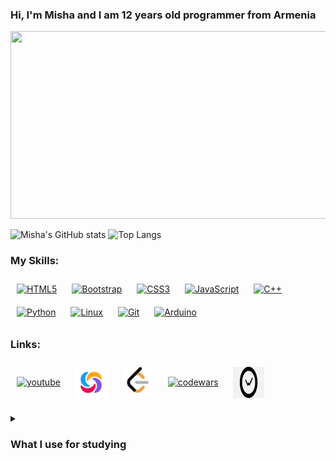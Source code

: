 ### Hi, I'm Misha and I am 12 years old programmer from Armenia

<img src="https://media.giphy.com/media/v1.Y2lkPTc5MGI3NjExNHIwZWFzd2h3OWJjcjQ0ZGR6d3lndXYzNXRmbzU1dDRvZjE1NjF6bCZlcD12MV9pbnRlcm5hbF9naWZfYnlfaWQmY3Q9Zw/3oKIPnAiaMCws8nOsE/giphy.gif" width="600" height="300"/>

![Misha's GitHub stats](https://github-readme-stats.vercel.app/api?username=CodeRyzen&theme=dark&show_icons=true)
![Top Langs](https://github-readme-stats.vercel.app/api/top-langs/?username=CodeRyzen&theme=dark&layout=compact)

### My Skills:
<div align="left">  
<a href="https://en.wikipedia.org/wiki/HTML5" target="_blank"><img style="margin: 10px" src="https://profilinator.rishav.dev/skills-assets/html5-original-wordmark.svg" alt="HTML5" height="50" title="HTML5" /></a>  
<a href="https://getbootstrap.com/docs/3.4/javascript/" target="_blank"><img style="margin: 10px" src="https://profilinator.rishav.dev/skills-assets/bootstrap-plain.svg" alt="Bootstrap" height="50" title="Bootstrap" /></a>  
<a href="https://www.w3schools.com/css/" target="_blank"><img style="margin: 10px" src="https://profilinator.rishav.dev/skills-assets/css3-original-wordmark.svg" alt="CSS3" height="50" /></a>  
<a href="https://www.javascript.com/" target="_blank"><img style="margin: 10px" src="https://profilinator.rishav.dev/skills-assets/javascript-original.svg" alt="JavaScript" height="50" /></a>  
<a href="https://www.cplusplus.com/" target="_blank"><img style="margin: 10px" src="https://profilinator.rishav.dev/skills-assets/cplusplus-original.svg" alt="C++" height="50" /></a>  
<a href="https://www.python.org/" target="_blank"><img style="margin: 10px" src="https://profilinator.rishav.dev/skills-assets/python-original.svg" alt="Python" height="50" /></a>  
<a href="https://www.linux.org/" target="_blank"><img style="margin: 10px" src="https://profilinator.rishav.dev/skills-assets/linux-original.svg" alt="Linux" height="50" /></a>  
<a href="https://github.com/" target="_blank"><img style="margin: 10px" src="https://profilinator.rishav.dev/skills-assets/git-scm-icon.svg" alt="Git" height="50" /></a>  
<a href="https://www.arduino.cc/" target="_blank"><img style="margin: 10px" src="https://profilinator.rishav.dev/skills-assets/arduino.png" alt="Arduino" height="50" /></a>  
</div>

### Links:
<p align="left">
  <!-- <a href="your link" target="blank"><img align="center" src="https://cdn.jsdelivr.net/npm/simple-icons@3.0.1/icons/twitter.svg" alt="" height="30" width="40" /></a>
  <a href="your link" target="blank"><img align="center" src="https://cdn.jsdelivr.net/npm/simple-icons@3.0.1/icons/linkedin.svg" alt="" height="30" width="40" /></a>
  <a href="your link" target="blank"><img align="center" src="https://cdn.jsdelivr.net/npm/simple-icons@3.0.1/icons/instagram.svg" alt="" height="30" width="40" /></a> -->
  <a href="https://www.youtube.com/channel/UCUyjayOjkNaAYQXJJsPgZGA"><img style="margin: 10px" align="center" title="YouTube" src="https://cdn.jsdelivr.net/npm/simple-icons@3.0.1/icons/youtube.svg" alt="youtube" height="50" width="50"></a>
  <a href="https://www.sololearn.com/en/profile/18878907"><img style="margin: 10px" align="center" title="Sololearn" src="pngs/sololearn.webp" alt="sololearn" height="50" width="50"></a>
  <a href="https://leetcode.com/CodeRyzen/"><img align="center" style="margin: 10px" src="pngs/leetcode.png" alt="leetcode" height="50" width="50"></a>
  <a href="https://www.codewars.com/users/CodeRyzen"><img align="center" style="margin: 10px" src="https://www.svgrepo.com/show/305890/codewars.svg" alt="codewars" height="50" width="50"></a>
  <a href="https://wakatime.com/@CodeRyzen"><img align="center" style="margin: 10px" src="pngs/wakatime" alt="wakatime" height="50" width="50"></a>
</p>

<details>
  <summary>
    <h3>What I use for studying</h3>
  </summary>
  <details>
  <summary>
    <h4> Web Development: </h4>
  </summary>
  <a href="https://www.sololearn.com/en/learn/courses/web-development"> Web Development (SL) </a><br><br>
  <details>
  <summary> Front-end </summary>
  <a href="https://www.sololearn.com/en/learn/courses/angular-developer"> Front-end for Beginners </a><br>
  <h6> HTML: </h6>
    <a href="https://my-learning.w3schools.com/tutorial/html"> Learn HTML (W3S) </a><br>
    <!--<a href="https://www.youtube.com/playlist?list=PLDyJYA6aTY1nlkG0gBj96XDmDSC4Fy1TO"> Изучение HTML5 для новичков с нуля! </a><br>
    <a href="https://www.youtube.com/watch?v=5pBcKKiZSGE"> Учим HTML за 1 час! #От Профессионала </a><br>
    <a href="https://www.youtube.com/watch?v=bWNmJqgri4Q"> Учим HTML за 1 час! #От Профессионала | HD Remake </a><br>
    <a href="https://www.youtube.com/watch?v=4jYYHaTwWvY&list=PLD5U-C5KK50UPr4dMcaFxotL_H_uIElOn"> Учим Html за 35 минут для начинающих </a>-->
    <a href="https://www.youtube.com/playlist?list=PLdw5Wr8bvbWSo7qvdRNuIfOYKjYekyRLm"> HTML </a>
    <a href="https://www.youtube.com/watch?v=XYgcNVwHUdg"> Учим HTML5 Canvas за 30 минут! </a><br>
    <a href="https://www.youtube.com/watch?v=W4MIiV4nZDY"> HTML - Полный Курс HTML Для Начинающих [3 ЧАСА] </a>
    <a href="https://www.sololearn.com/en/learn/courses/html-introduction"> Introducion to HTML (SL) </a> <a href="https://www.sololearn.com/certificates/CC-7YV3WQGY"> Certificate </a><br>
    <a href="https://www.sololearn.com/en/learn/courses/le-html"> HTML (SL) </a> <a href="https://www.sololearn.com/certificates/CT-ZJBBHQH1"> Certificate </a><br>
    
  <h6> CSS: </h6>
    <a href="https://my-learning.w3schools.com/tutorial/css"> Learn CSS (W3S) </a><br>
    <a href="https://my-learning.w3schools.com/tutorial/w3css"> Learn W3.CSS (W3S) </a><br>
    <!--<a href="https://www.youtube.com/watch?v=GoBvYPwv-g8&list=PLD5U-C5KK50UPr4dMcaFxotL_H_uIElOn&index=2"> Учим CSS за 40 минут для начинающих </a>
    <a href="https://www.youtube.com/watch?v=iPV5GKeHyV4"> Учим CSS за 1 час! #От Профессионала </a><br>
    <a href="https://flexboxfroggy.com/#ru"> FlexboxFroggy </a><br>-->
    <a href="https://www.sololearn.com/en/learn/courses/le-css"> CSS (SL) </a> <a href="https://www.sololearn.com/certificates/CT-MLKWCY37"> Certificate </a><br>
    <a href="https://www.sololearn.com/en/learn/courses/css-introduction"> CSS Introduction (SL) </a><br>
    
  <h6> Bootstrap: </h6>
    <a href="https://my-learning.w3schools.com/tutorial/bootstrap"> Learn Bootstrap 3 (W3S) </a><br>
    <a href="https://my-learning.w3schools.com/tutorial/bootstrap4"> Learn Bootstrap 4 (W3S) </a><br>   
    
  <h6> JavaScript: </h6>
    <a href="https://my-learning.w3schools.com/tutorial/js"> Learn JavaScript (W3S) </a><br>
    <!--<a href="https://www.youtube.com/watch?v=KmTK8kub_gw"> Учим JavaScript/jQuery за 1 час! #От Профессионала </a><br>-->
    <a href="https://www.sololearn.com/en/learn/courses/javascript-introduction"> Javascript Introduction </a><br>
    <a href="https://www.sololearn.com/en/learn/courses/le-javascript"> JavaScript (SL) </a><br>
  </details>
  </details>

  <details>
    <summary><h5> Python: </h5></summary>
    <a href="https://my-learning.w3schools.com/tutorial/python"> Learn Python (W3S) </a><br>
    <!--<a href="https://www.youtube.com/watch?v=fp5-XQFr_nk"> Учим Python за 1 час! #От Профессионала </a><br>
    <a href="https://www.youtube.com/watch?v=P0czP5MEbYQ"> Учим Python за 1 час! #ОтПрофессионала | HD Remake </a><br>-->
    <a href="https://www.sololearn.com/en/learn/courses/le-python"> Python Core (SL) </a><br>
    <a href="https://www.sololearn.com/en/learn/courses/python-developer"> Python Developer (SL) </a><br>
    <a href="https://www.sololearn.com/en/learn/courses/le-python-for-beginners"> Python for Beginners (SL) </a><br>
    <a href="https://www.sololearn.com/en/learn/courses/coding-foundations"> Coding Foundations (SL) </a><br>
    <а href="https://www.youtube.com/watch?v=wDmPgXhlDIg"> Python — полный курс для начинающих. </а><br>
    <а href="https://www.youtube.com/playlist?list=PLV0FNhq3XMOK89Uu3yIEihN1KQ_LfXtjB"> AIOGRAM 2 - ПОЛНЫЙ КУРС </а><br>
    <а href="https://www.youtube.com/playlist?list=PLV0FNhq3XMOJ31X9eBWLIZJ4OVjBwb-KM"> AIOGRAM 3 — ПОЛНЫЙ КУРС </а><br>
    <а href="https://www.youtube.com/playlist?list=PLV0FNhq3XMOISm0bY1MIx5wCEtzgcQWNM"> Python Pro - Fast Course </а><br>
    <а href="https://www.youtube.com/playlist?list=PLV0FNhq3XMOIp6VeSEF0efeU-1WchWzYs"> ООП Python </а><br>
  </details>

  <details>
    <summary><h5> C++: </h5></summary>
      <a href="https://my-learning.w3schools.com/tutorial/cpp"> Learn C++ (W3S) </a><br>
      <a href="https://www.sololearn.com/en/learn/courses/c-plus-plus-intermediate"> C++ Intermidate (SL) </a>
  </details>

  <details>
    <summary><h5> Computer Science: </h5></summary>
      <a href="https://www.youtube.com/playlist?list=PLawfWYMUziZqyUL5QDLVbe3j5BKWj42E5"> CS50 Course </a><br>
  </details>

  <details>
    <summary><h5> Cyber Security: </h5></summary>
      <a href="https://my-learning.w3schools.com/tutorial/cybersecurity"> Learn Cyber Security (W3S) </a><br>
  </details>
  <details>
    <summary><h5> Algorithms: </h5></summary>
      <a> Book "Grokking Algorithms" Aditya Y. Bhargava </a><br>
  </details>
</details>

